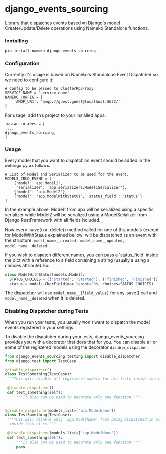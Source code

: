 # django_events_sourcing
Library that dispatches events based on Django's model Create/Update/Delete
 operations using Nameko Standalone functions.

### Installing

`pip install nameko django-events-sourcing`

### Configuration
Currently it's usage is based on Nameko's Standalone Event Dispatcher so we
 need to configure it:
 
```
# Config to be passed to ClusterRpcProxy
SERVICE_NAME = 'service_name'
NAMEKO_CONFIG = {
    'AMQP_URI': 'amqp://guest:guest@localhost:5672/'
}
```

For usage, add this project to your installed apps:

```
INSTALLED_APPS = [
...,
django_events_sourcing,
]
```

### Usage
Every model that you want to dispatch an event should be added in the
 settings.py as follows:
 
```
# List of Model and Serializer to be used for the event.
MODELS_CRUD_EVENT = [
    {'model': app.Model1', 
     'serializer': 'app.serializers.Model1Serializer'},
    {'model': 'app.Model2'},
    {'model': 'app.ModelWithStatus', 'status_field': 'status'}
]
```

In the example above, Model1 from app will be serialized using a specific
 serializer while Model2 will be serialized using a ModelSerializer from
  Django RestFramework with all fields included.
  
Now every .save() or .delete() method called for one of this models (except
 for ModelWithStatus explained bellow) will be dispatched as an event with
  the structure:
 ``model_name__created, model_name__updated, model_name__deleted``.
 
If you wish to dispatch different names, you can pass a 'status_field' inside
 the dict with a reference to a field containing a string (usually a
  using a choices attribute). 
  Ex: 
  ```python
class ModelWithStatus(models.Model):
    STATUS_CHOICES = (('started', 'Started'), ('finished', 'Finished'))
    status = models.CharField(max_lenght=200, choices=STATUS_CHOICES)

```
  The dispatcher will use `model_name__[field_value]` for any .save() call
   and `model_name__deleted` when it is deleted.
 
 
 ### Disabling Dispatcher during Tests
 When you run your tests, you usually won't want to dispatch the model events
  registered in your settings.
  
 To disable the dispatcher during your tests, django_events_sourcing provides
  you with a decorator that does that for you. You can disable all or some of
   the registered models using the decorator `disable_dispacher`.
   
   ```python
from django_events_sourcing.testing import disable_dispatcher
from django.test import TestCase

@disable_dispatcher()
class TestSomething(TestCase):
    """This will disable all registered models for all tests inside the class"""

    @disable_dispatcher()
    def test_somethihg(self):
        """It also can be used to decorate only one function."""


@disable_dispatcher(models_list=['app.ModelName'])
class TestSomething(TestCase):
    """This will disable only 'app.ModelName' from being dispatched in all tests
     inside this class."""

    @disable_dispatcher(models_list=['app.ModelName'])
    def test_somethihg(self):
        """It also can be used to decorate only one function."""
        pass
```
